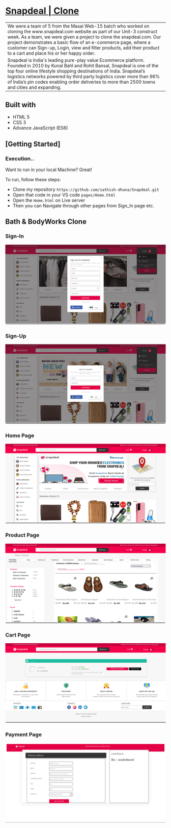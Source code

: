 # [Snapdeal | Clone](https://www.snapdeal.com/)
<table>
<tr>
<td>
We were a team of 5 from the Masai Web-15 batch who worked on cloning the www.snapdeal.com website as part of our Unit-3 construct week. As a team, we were given a project to clone the snapdeal.com. Our project demonstrates a basic flow of an e-commerce page, where a customer can Sign-up, Login, view and filter products, add their product to a cart and place his or her happy order.
  </td>
</tr>
<tr>
<td>
Snapdeal is India's leading pure-play value Ecommerce platform. Founded in 2010 by Kunal Bahl and Rohit Bansal, Snapdeal is one of the top four online lifestyle shopping destinations of India. Snapdeal’s logistics networks powered by third party logistics cover more than 96% of India’s pin codes enabling order deliveries to more than 2500 towns and cities and expanding.
  </td>
</tr>
</table>

## Built with 

- HTML 5
- CSS 3
- Advance JavaScript (ES6)

## [Getting Started]

### Execution..
Want to run in your local Machine? Great!

To run, follow these steps:

- Clone my repository `https://github.com/sathish-dhana/Snapdeal.git`
- Open that code in your VS code `pages/Home.html`
- Open the `Home.html` on Live server
- Then you can Navigate through other pages from Sign_In page etc.

## Bath & BodyWorks Clone

### Sign-In

![](https://github.com/sathish-dhana/Snapdeal/blob/master/pictures/Home1.png)

### Sign-Up

![](https://github.com/sathish-dhana/Snapdeal/blob/master/pictures/Home2.png)

### Home Page

![](https://github.com/sathish-dhana/Snapdeal/blob/master/pictures/shot-7.png)

### Product Page

![](https://github.com/sathish-dhana/Snapdeal/blob/master/pictures/Footware-Online-Shop-for-Men-Women-Kids-Footware-at-Low-Prices-Snapdeal.png)

### Cart Page

![](https://github.com/sathish-dhana/Snapdeal/blob/master/pictures/Document.png)

### Payment Page

![](https://github.com/sathish-dhana/Snapdeal/blob/master/pictures/Delivery-Address.png)


